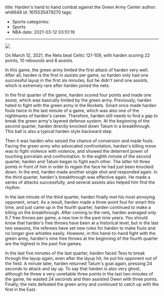 title: Harden's hand to hand combat against the Green Army Center
author: wh6648
id: 1615535479270
tags: 
- Sports
categories: 
- Sports
- NBA
date: 2021-03-12 03:51:19
---
![](https://p1.itc.cn/images01/20210312/17af3f67c7da4a4db77a3b4c45b8092e.jpeg)


On March 12, 2021, the Nets beat Celtic 121-109, with harden scoring 22 points, 10 rebounds and 8 assists.

In this game, the green army limited the first attack of harden very well. After all, harden is the first in assists per game, so harden only had one successful layup in the first six minutes, but he didn't send one assists, which is extremely rare after harden joined the nets.

In the first quarter of the game, harden scored four points and made one assist, which was basically limited by the green army. Previously, harden hated to fight with the green army in the Rockets. Smart once made harden fouls twice in the last minute of a game, which was also one of the nightmares of harden's career. Therefore, harden still needs to find a gap to break the green army's layered defense system. At the beginning of the second quarter, harden directly knocked down Tatum in a breakthrough. This ball is also a typical harden style backward step.

Then it was harden who seized the chance of conversion and made fouls. Facing the green army who advocated confrontation, harden's killing move was to fight violence with violence, and showed the deterrent power of touching porcelain and confrontation. In the eighth minute of the second quarter, harden and Tatum began to fight each other. The latter hit three points in front of him in order to regain the face he had just been knocked down. In the end, harden made another single shot and responded again. In the third quarter, harden's breakthrough was effective again. He made a series of attacks successfully, and several assists also helped him find the rhythm.

In the last minute of the third quarter, harden finally met his most annoying opponent, smart. As a result, harden made a three-point foul for smart this time, and just came up in the fourth quarter, harden continued to make a killing on the breakthrough. After coming to the nets, harden averaged only 6.7 free throws per game, a new low in the past nine years. You should know that harden's free throws have been at a historical level, but in the last two seasons, the referees have set new rules for harden to make fouls and no longer give whistles easily. However, in this hand-to-hand fight with the green army, harden's nine free throws at the beginning of the fourth quarter are the highest in the past five games.

In the last five minutes of the last quarter, harden faced Tess to break through the layup again, even after the layup hit, he put his opponent out of the field. A minute later, harden returned Tatum's goal again, pressing 24 seconds to attack and lay up. To say that harden is also very ghost, although he threw a very unreliable three points in the last two minutes of the game, he wasted 24 seconds and then assisted Owen with three points. Finally, the nets defeated the green army and continued to catch up with the first in the East.

